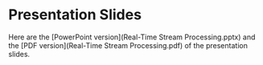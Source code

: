 # Presentation Slides
Here are the [PowerPoint version](Real-Time Stream Processing.pptx) and the [PDF version](Real-Time Stream Processing.pdf) of the presentation slides.